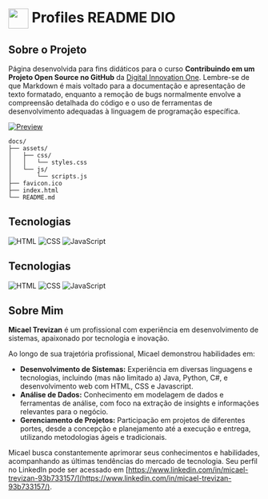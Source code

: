 <h1>
    <a href="https://www.dio.me/">
     <img align="center" width="40px" src="https://hermes.digitalinnovation.one/assets/diome/logo-minimized.png"></a>
    <span> Profiles README DIO</span>
</h1>

## Sobre o Projeto
Página desenvolvida para fins didáticos para o curso **Contribuindo em um Projeto Open Source no GitHub** da [Digital Innovation One](https://www.dio.me/). Lembre-se de que Markdown é mais voltado para a documentação e apresentação de texto formatado, enquanto a remoção de bugs normalmente envolve a compreensão detalhada do código e o uso de ferramentas de desenvolvimento adequadas à linguagem de programação específica.

[![Preview](https://img.shields.io/badge/Preview-000?style=for-the-badge&logo=github&logoColor=30A3DC)](https://digitalinnovationone.github.io/dio-lab-open-source/)

```
docs/
├── assets/
│   ├── css/
│   │   └── styles.css
│   └── js/
│       └── scripts.js
├── favicon.ico
├── index.html
└── README.md
```

## Tecnologias
![HTML](https://img.shields.io/badge/HTML-000?style=for-the-badge&logo=html5&logoColor=30A3DC)
![CSS](https://img.shields.io/badge/CSS-000?style=for-the-badge&logo=css3&logoColor=E94D5F)
![JavaScript](https://img.shields.io/badge/JavaScript-000?style=for-the-badge&logo=javascript&logoColor=30A3DC)

## Tecnologias

![HTML](https://img.shields.io/badge/HTML-000?style=for-the-badge&logo=html5&logoColor=30A3DC)
![CSS](https://img.shields.io/badge/CSS-000?style=for-the-badge&logo=css3&logoColor=E94D5F)
![JavaScript](https://img.shields.io/badge/JavaScript-000?style=for-the-badge&logo=javascript&logoColor=30A3DC)

## Sobre Mim

**Micael Trevizan** é um profissional com experiência em desenvolvimento de sistemas, apaixonado por tecnologia e inovação. 

Ao longo de sua trajetória profissional, Micael demonstrou habilidades em:

*   **Desenvolvimento de Sistemas:** Experiência em diversas linguagens e tecnologias, incluindo (mas não limitado a) Java, Python, C#, e desenvolvimento web com HTML, CSS e Javascript.
*   **Análise de Dados:** Conhecimento em modelagem de dados e ferramentas de análise, com foco na extração de insights e informações relevantes para o negócio.
*   **Gerenciamento de Projetos:** Participação em projetos de diferentes portes, desde a concepção e planejamento até a execução e entrega, utilizando metodologias ágeis e tradicionais.


Micael busca constantemente aprimorar seus conhecimentos e habilidades, acompanhando as últimas tendências do mercado de tecnologia.  Seu perfil no LinkedIn pode ser acessado em [https://www.linkedin.com/in/micael-trevizan-93b733157/](https://www.linkedin.com/in/micael-trevizan-93b733157/).

